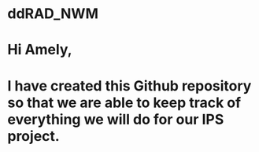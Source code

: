 # ddRAD_NWM

# Hi Amely,
# I have created this Github repository so that we are able to keep track of everything we will do for our IPS project.
